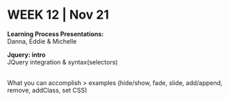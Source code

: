 <h1>WEEK 12 | Nov 21 </h1>
<p><b>Learning Process Presentations:</b><br>
Danna, Eddie & Michelle</p>
<p><b>Jquery: intro</b> <br>
JQuery integration & syntax(selectors)<br><br>

What you can accomplish > examples
(hide/show, fade, slide, add/append, remove, addClass, set CSS)</p>
